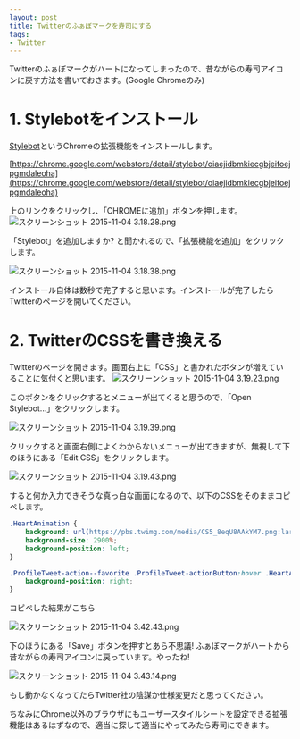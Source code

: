 ```yaml
---
layout: post
title: Twitterのふぁぼマークを寿司にする
tags:
- Twitter
---
```

Twitterのふぁぼマークがハートになってしまったので、昔ながらの寿司アイコンに戻す方法を書いておきます。(Google Chromeのみ)

# 1. Stylebotをインストール
[Stylebot](https://chrome.google.com/webstore/detail/stylebot/oiaejidbmkiecgbjeifoejpgmdaleoha)というChromeの拡張機能をインストールします。

[https://chrome.google.com/webstore/detail/stylebot/oiaejidbmkiecgbjeifoejpgmdaleoha](https://chrome.google.com/webstore/detail/stylebot/oiaejidbmkiecgbjeifoejpgmdaleoha)

上のリンクをクリックし、「CHROMEに追加」ボタンを押します。
![スクリーンショット 2015-11-04 3.18.28.png](/img/post/2015-11-04-https-qiita-image-store.s3.amazonaws.com-0-55949-8d47f061-2268-6dda-e5ee-4e19e234faf6.png)

「Stylebot」を追加しますか? と聞かれるので、「拡張機能を追加」をクリックします。

![スクリーンショット 2015-11-04 3.18.38.png](/img/post/2015-11-04-https-qiita-image-store.s3.amazonaws.com-0-55949-08d9241a-77c1-06ab-b46f-62c185cde55f.png)

インストール自体は数秒で完了すると思います。インストールが完了したらTwitterのページを開いてください。

# 2. TwitterのCSSを書き換える
Twitterのページを開きます。画面右上に「CSS」と書かれたボタンが増えていることに気付くと思います。
![スクリーンショット 2015-11-04 3.19.23.png](/img/post/2015-11-04-https-qiita-image-store.s3.amazonaws.com-0-55949-0bc344ca-9ff6-37c9-4275-c8ce3b3377c7.png)

このボタンをクリックするとメニューが出てくると思うので、「Open Stylebot...」をクリックします。

![スクリーンショット 2015-11-04 3.19.39.png](/img/post/2015-11-04-https-qiita-image-store.s3.amazonaws.com-0-55949-eaffea9e-057e-bc09-6d31-34730e62afd1.png)

クリックすると画面右側によくわからないメニューが出てきますが、無視して下のほうにある「Edit CSS」をクリックします。

![スクリーンショット 2015-11-04 3.19.43.png](/img/post/2015-11-04-https-qiita-image-store.s3.amazonaws.com-0-55949-8da90b53-dfae-a196-87d1-1d74acac6349.png)

すると何か入力できそうな真っ白な画面になるので、以下のCSSをそのままコピペします。

``` css
.HeartAnimation {
    background: url(https://pbs.twimg.com/media/CS5_8eqU8AAkYM7.png:large);
    background-size: 2900%;
    background-position: left;
}

.ProfileTweet-action--favorite .ProfileTweet-actionButton:hover .HeartAnimation, .ProfileTweet-action--favorite .ProfileTweet-actionButton:focus .HeartAnimation, .favorited .ProfileTweet-action--favorite .HeartAnimation {
    background-position: right;
}
```

コピペした結果がこちら

![スクリーンショット 2015-11-04 3.42.43.png](/img/post/2015-11-04-https-qiita-image-store.s3.amazonaws.com-0-55949-70d619c9-57a1-d71e-fcff-c8bf32417d7f.png)

下のほうにある「Save」ボタンを押すとあら不思議! ふぁぼマークがハートから昔ながらの寿司アイコンに戻っています。やったね!

![スクリーンショット 2015-11-04 3.43.14.png](/img/post/2015-11-04-https-qiita-image-store.s3.amazonaws.com-0-55949-2b5b6219-7ffc-4ebc-8b76-432cdb49b3d6.png)

もし動かなくなってたらTwitter社の陰謀か仕様変更だと思ってください。

ちなみにChrome以外のブラウザにもユーザースタイルシートを設定できる拡張機能はあるはずなので、適当に探して適当にやってみたら寿司にできます。
